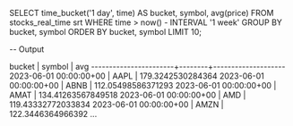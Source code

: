 SELECT
  time_bucket('1 day', time) AS bucket,
  symbol,
  avg(price)
FROM stocks_real_time srt
WHERE time > now() - INTERVAL '1 week'
GROUP BY bucket, symbol
ORDER BY bucket, symbol
LIMIT 10;

-- Output

bucket                 | symbol |        avg
-----------------------+--------+--------------------
2023-06-01 00:00:00+00 | AAPL   |  179.3242530284364
2023-06-01 00:00:00+00 | ABNB   | 112.05498586371293
2023-06-01 00:00:00+00 | AMAT   | 134.41263567849518
2023-06-01 00:00:00+00 | AMD    | 119.43332772033834
2023-06-01 00:00:00+00 | AMZN   |  122.3446364966392
...
